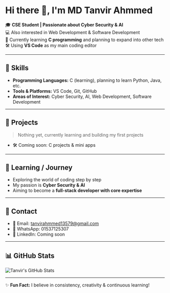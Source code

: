# Hi there 👋, I'm MD Tanvir Ahmmed

🎓 **CSE Student | Passionate about Cyber Security & AI**  
💻 Also interested in Web Development & Software Development  
🌱 Currently learning **C programming** and planning to expand into other tech  
🛠 Using **VS Code** as my main coding editor  

---

## 🔹 Skills
- **Programming Languages:** C (learning), planning to learn Python, Java, etc.  
- **Tools & Platforms:** VS Code, Git, GitHub  
- **Areas of Interest:** Cyber Security, AI, Web Development, Software Development  

---

## 🔹 Projects
> Nothing yet, currently learning and building my first projects  
- 🛠 Coming soon: C projects & mini apps  

---

## 🔹 Learning / Journey
- Exploring the world of coding step by step  
- My passion is **Cyber Security & AI**  
- Aiming to become a **full-stack developer with core expertise**  

---

## 🔹 Contact
- 📧 Email: [tanvirahmmed13579@gmail.com](mailto:tanvirahmmed13579@gmail.com)  
- 📱 WhatsApp: 01537125307  
- 🔗 LinkedIn: Coming soon  

---

## 📊 GitHub Stats
![Tanvir's GitHub Stats](https://github-readme-stats.vercel.app/api?username=TanvirAhmmedCodes&show_icons=true&theme=radical)

---

✨ **Fun Fact:** I believe in consistency, creativity & continuous learning!  
